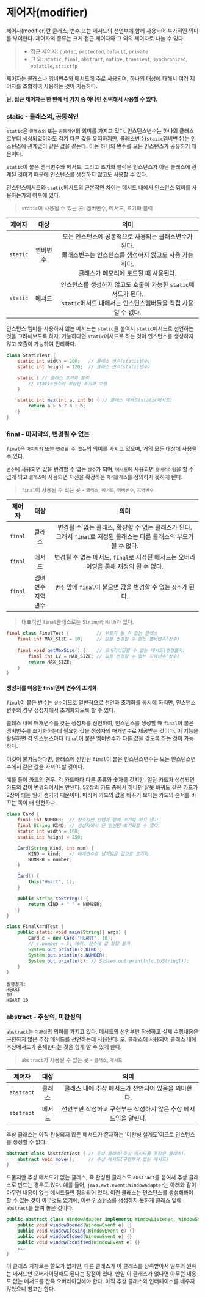 # 제어자(modifier)

제어자(modifier)란 클래스, 변수 또는 메서드의 선언부에 함께 사용되어 부가적인 의미를 부여한다. 제어자의 종류는 크게 접근 제어자와 그 외의 제어자로 나눌 수 있다.

> - 접근 제어자: `public`, `protected`, `default`, `private`
> - 그 외: `static`, `final`, `abstract`, `native`, `transient`, `synchronized`, `volatile`, `strictfp`

제어자는 클래스나 멤버변수와 메서드에 주로 사용되며, 하나의 대상에 대해서 여러 제어자를 조합하여 사용하는 것이 가능하다.

**단, 접근 제어자는 한 번에 네 가지 중 하나만 선택해서 사용할 수 있다.**

### static - 클래스의, 공통적인

`static`은 `클래스의` 또는 `공통적인`의 의미를 가지고 있다. 인스턴스변수는 하나의 클래스로부터 생성되었더라도 각기 다른 값을 유지하지만, 클래스변수(`static`멤버변수)는 인스턴스에 관계없이 같은 값을 같는다. 이는 하나의 변수를 모든 인스턴스가 공유하기 때문이다.

`static`이 붙은 멤버변수와 메서드, 그리고 초기화 블럭은 인스턴스가 아닌 클래스에 관계된 것이기 때문에 인스턴스를 생성하지 않고도 사용할 수 있다. 

인스턴스메서드와 `static`메서드의 근본적인 차이는 메서드 내에서 인스턴스 멤버를 사용하는가의 여부에 있다.

> `static`이 사용될 수 있는 곳: 멤버변수, 메서드, 초기화 블럭

|제어자|대상|의미|
|:-:|:-:|:-:|
|`static`|멤버변수|모든 인스턴스에 공통적으로 사용되는 클래스변수가 된다.<br>클래스변수는 인스턴스를 생성하지 않고도 사용 가능하다.<br>클래스가 메모리에 로드될 때 사용된다.|
|`static`|메서드|인스턴스를 생성하지 않고도 호출이 가능한 `static`메서드가 된다.<br>`static`메서드 내에서는 인스턴스멤버들을 직접 사용할 수 없다.|

인스턴스 멤버를 사용하지 않는 메서드는 `static`을 붙여서 `static`메서드로 선언하는 것을 고려해보도록 하자. 가능하다면 `static`메서드로 하는 것이 인스턴스를 생성하지 않고 호출이 가능하여 편리하다.

```java
class StaticTest {
    static int width = 200;   // 클래스 변수(static변수)
    static int height = 120;  // 클래스 변수(static변수)

    static { // 클래스 초기화 블럭
        // static변수의 복잡한 초기화 수행
    }

    static int max(int a, int b) { // 클래스 메서드(static메서드)
        return a > b ? a : b;
    }
}
```

### final - 마지막의, 변경될 수 없는

`final`은 `마지막의` 또는 `변경될 수 없는`의 의미를 가지고 있으며, 거의 모든 대상에 사용될 수 있다.

`변수`에 사용되면 값을 변경할 수 없는 `상수`가 되며, `메서드`에 사용되면 `오버라이딩`을 할 수 없게 되고 `클래스`에 사용되면 자신을 확장하는 `자식클래스`를 정의하지 못하게 된다.

> `final`이 사용될 수 있는 곳 - `클래스`, `메서드`, `멤버변수`, `지역변수`

|제어자|대상|의미|
|:-:|:-:|:-:|
|`final`|클래스|변경될 수 없는 클래스, 확장할 수 없는 클래스가 된다.<br>그래서 `final`로 지정된 클래스는 다른 클래스의 부모가 될 수 없다.|
|`final`|메서드|변경될 수 없는 메서드, `final`로 지정된 메서드는 오버라이딩을 통해 재정의 될 수 없다.|
|`final`|멤벼변수<br>지역변수|`변수` 앞에 `final`이 붙으면 값을 변경할 수 없는 `상수`가 된다.|

> 대표적인 `final`클래스로는 `String`과 `Math`가 있다.

```java
final class FinalTest {          // 부모가 될 수 없는 클래스
    final int MAX_SIZE = 10;     // 값을 변경할 수 없는 멤버변수(상수)
    
    final void getMaxSize() {    // 오버라이딩할 수 없는 메서드(변경불가)
        final int LV = MAX_SIZE; // 값을 변경할 수 없는 지역변수(상수)
        return MAX_SIZE;
    }
}
```
#### 생성자를 이용한 final멤버 변수의 초기화

`final`이 붙은 변수는 `상수`이므로 일반적으로 선언과 초기화를 동시에 하지만, 인스턴스변수의 경우 생성자에서 초기화되도록 할 수 있다.

클래스 내에 매개변수를 갖는 생성자를 선언하여, 인스턴스를 생성할 때 `final`이 붙은 멤버변수를 초기화하는데 필요한 값을 생성자의 매개변수로 제공받는 것이다. 이 기능을 활용하면 각 인스턴스마다 `final`이 붙은 멤버변수가 다른 값을 갖도록 하는 것이 가능하다.

이것이 불가능하다면, 클래스에 선언된 `final`이 붙은 인스턴스변수는 모든 인스턴스변수에서 같은 값을 가져야 할 것이다.

예를 들어 카드의 경우, 각 카드마다 다른 종류와 숫자를 갖지만, 일단 카드가 생성되면 카드의 값이 변경되어서는 안된다. 52장의 카드 중에서 하나만 잘못 바꿔도 같은 카드가 2장이 되는 일이 생기기 때문이다. 따라서 카드의 값을 바꾸기 보다는 카드의 순서를 바꾸는 쪽이 더 안전하다.

```java
class Card {
    final int NUMBER;  // 상수지만 선언과 함께 초기화 하지 않고
    final String KIND; // 생성자에서 단 한번만 초기화할 수 있다.
    static int width = 100;
    static int height = 250;

    Card(String Kind, int num) {
        KIND = kind;   // 매개변수로 넘겨받은 값으로 초기화
        NUMBER = number;
    }

    Card() {
        this("Heart", 1);
    }

    public String toString() {
        return KIND + " " + NUMBER;
    }
}

class FinalKardTest {
    public static void main(String[] args) {
        Card c = new Card("HEART", 10);
        // c.number = 5; 에러, 상수에 값 할당 불가
        System.out.println(c.KIND);
        System.out.println(c.NUMBER);
        System.out.println(c); // System.out.println(c.toString());
    }
}
```

```
실행결과: 
HEART
10
HEART 10
```

### abstract - 추상의, 미완성의

`abstract`는 `미완성`의 의미를 가지고 있다. 메서드의 선언부만 작성하고 실제 수행내용은 구현하지 않은 추상 메서드를 선언하는데 사용된다. 또, 클래스에 사용되어 클래스 내에 추상메서드가 존재한다는 것을 쉽게 알 수 있게 한다.

> `abstract`가 사용될 수 있는 곳 - `클래스`, `메서드`

|제어자|대상|의미|
|:-:|:-:|:-:|
|`abstract`|클래스|클래스 내에 추상 메서드가 선언되어 있음을 의미한다.|
|`abstract`|메서드|선언부만 작성하고 구현부는 작성하지 않은 추상 메서드임을 알린다.|

추상 클래스는 아직 완성되지 않은 메서드가 존재하는 '미완성 설계도'이므로 인스턴스를 생성할 수 없다.

```java
abstract class AbstractTest { // 추상 클래스(추상 메서드를 포함한 클래스)
    abstract void move();     // 추상 메서드(구현부가 없는 메서드)
}
```

드물지만 추상 메서드가 없는 클래스, 즉 완성된 클래스도 `abstract`를 붙여서 추상 클래스로 만드는 경우도 있다. 예를 들어, `java.awt.event.WindowAdapter`는 아래와 같이 아무런 내용이 없는 메서드들만 정의되어 있다. 이런 클래스는 인스턴스를 생성해봐야 할 수 있는 것이 아무것도 없기에, 이런 인스턴스를 생성하지 못하게 클래스 앞에 `abstract`를 붙여 놓은 것이다.

```java
public abstract class WindowAdapter implements WindowListener, WindowStateListener, WindowFocusListener {
    public void windowOpened(WindowEvent e) {}
    public void windowClosing(WindowEvent e) {}
    public void windowClosed(WindowEvent e) {}
    public void windowIconified(WindowEvent e) {}
    ...
}
```
이 클래스 자체로는 쓸모가 없지만, 다른 클래스가 이 클래스를 상속받아서 일부의 원하는 메서드만 오버라이딩해도 된다는 장점이 있다. 만일 이 클래스가 없다면 아무런 내용도 없는 메서드를 잔뜩 오버라이딩해야 한다. 아직 추상 클래스와 인터페이스를 배우지 않았으니 참고만 한다.
